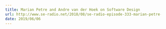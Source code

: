 ```yaml
---
title: Marian Petre and Andre van der Hoek on Software Design
url: http://www.se-radio.net/2018/08/se-radio-episode-333-marian-petre-and-andre-van-der-hoek-on-software-design/
date: 2019/06/06
---
```

